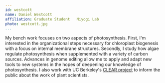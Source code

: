 ```yaml
---
id: westcott
name: Daniel Westcott
affiliation: Graduate Student	Niyogi Lab
photo: westcott.jpg
...
```


My bench work focuses on two aspects of photosynthesis. First, I\'m interested
in the organizational steps necessary for chloroplast biogenesis with a focus
on internal membrane structures. Secondly, I study how algae regulate
photosynthesis when supplemented with a variety of carbon sources. Advances in
genome editing allow me to apply and adapt new tools to new systems in the
hopes of deepening our knowledge of photosynthesis. I also work with UC
Berkeley\'s [CLEAR project](http://clear-project.org/) to inform the public
about the work of plant scientists.
